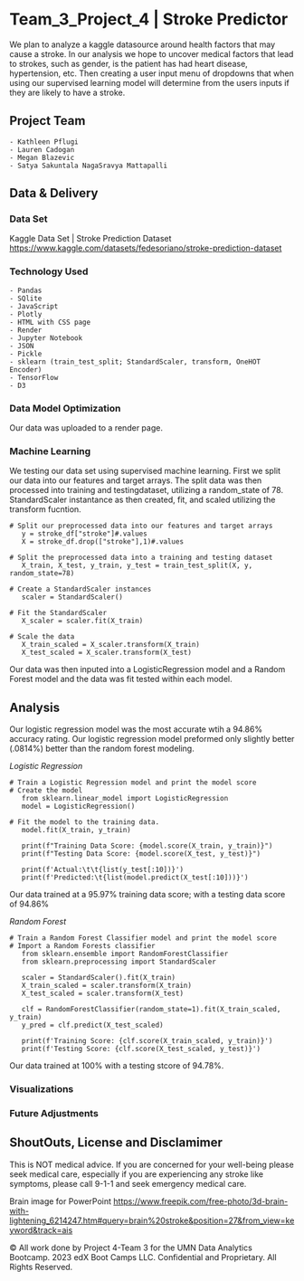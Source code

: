 # Team_3_Project_4 | Stroke Predictor
We plan to analyze a kaggle datasource around health factors that may cause a stroke. In our analysis we hope to uncover medical factors that lead to strokes, such as gender, is the patient has had heart disease, hypertension, etc. Then creating a user input menu of dropdowns that when using our supervised learning model will determine from the users inputs if they are likely to have a stroke. 

## Project Team
    - Kathleen Pflugi
    - Lauren Cadogan
    - Megan Blazevic
    - Satya Sakuntala NagaSravya Mattapalli

## Data & Delivery

### Data Set
Kaggle Data Set | Stroke Prediction Dataset
    https://www.kaggle.com/datasets/fedesoriano/stroke-prediction-dataset

### Technology Used
    - Pandas
    - SQlite
    - JavaScript
    - Plotly
    - HTML with CSS page
    - Render
    - Jupyter Notebook
    - JSON
    - Pickle
    - sklearn (train_test_split; StandardScaler, transform, OneHOT Encoder)
    - TensorFlow
    - D3

### Data Model Optimization
Our data was uploaded to a render page. 

### Machine Learning
We testing our data set using supervised machine learning. First we split our data into our features and target arrays. The split data was then processed into training and testingdataset, utilizing a random_state of 78. StandardScaler instantance as then created, fit, and scaled utilizing the transform fucntion.
```
# Split our preprocessed data into our features and target arrays
   y = stroke_df["stroke"]#.values
   X = stroke_df.drop(["stroke"],1)#.values

# Split the preprocessed data into a training and testing dataset
   X_train, X_test, y_train, y_test = train_test_split(X, y, random_state=78)

# Create a StandardScaler instances
   scaler = StandardScaler()

# Fit the StandardScaler
   X_scaler = scaler.fit(X_train)

# Scale the data
   X_train_scaled = X_scaler.transform(X_train)
   X_test_scaled = X_scaler.transform(X_test)
``` 

Our data was then inputed into a LogisticRegression model and a Random Forest model and the data was fit tested within each model. 

## Analysis
Our logistic regression model was the most accurate wtih a 94.86% accuracy rating. Our logistic regression model preformed only slightly better (.0814%) better than the random forest modeling. 

*Logistic Regression*
```
# Train a Logistic Regression model and print the model score
# Create the model
   from sklearn.linear_model import LogisticRegression
   model = LogisticRegression()

# Fit the model to the training data. 
   model.fit(X_train, y_train)

   print(f"Training Data Score: {model.score(X_train, y_train)}")
   print(f"Testing Data Score: {model.score(X_test, y_test)}")

   print(f'Actual:\t\t{list(y_test[:10])}')
   print(f'Predicted:\t{list(model.predict(X_test[:10]))}')
```
Our data trained at a 95.97% training data score; with a testing data score of 94.86%

*Random Forest*
```
# Train a Random Forest Classifier model and print the model score
# Import a Random Forests classifier
   from sklearn.ensemble import RandomForestClassifier
   from sklearn.preprocessing import StandardScaler

   scaler = StandardScaler().fit(X_train)
   X_train_scaled = scaler.transform(X_train)
   X_test_scaled = scaler.transform(X_test)

   clf = RandomForestClassifier(random_state=1).fit(X_train_scaled, y_train)
   y_pred = clf.predict(X_test_scaled)

   print(f'Training Score: {clf.score(X_train_scaled, y_train)}')
   print(f'Testing Score: {clf.score(X_test_scaled, y_test)}')
```
Our data trained at 100% with a testing stcore of 94.78%.

### Visualizations

### Future Adjustments

## ShoutOuts, License and Disclamimer
This is NOT medical advice. If you are concerned for your well-being please seek medical care, especially if you are experiencing any stroke like symptoms, please call 9-1-1 and seek emergency medical care.

Brain image for PowerPoint
https://www.freepik.com/free-photo/3d-brain-with-lightening_6214247.htm#query=brain%20stroke&position=27&from_view=keyword&track=ais

© All work done by Project 4-Team 3 for the UMN Data Analytics Bootcamp.
2023 edX Boot Camps LLC. Confidential and Proprietary. All Rights Reserved.